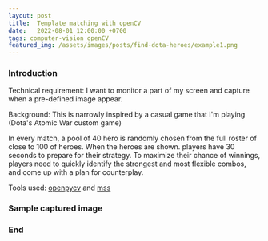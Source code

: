 ```yaml
---
layout: post
title:  Template matching with openCV
date:   2022-08-01 12:00:00 +0700
tags: computer-vision openCV
featured_img: /assets/images/posts/find-dota-heroes/example1.png
---
```



### Introduction

Technical requirement: I want to monitor a part of my screen and capture when a pre-defined image appear.

Background: This is narrowly inspired by a casual game that I'm playing (Dota's Atomic War custom game)

In every match, a pool of 40 hero is randomly chosen from the full roster of close to 100 of heroes. When the heroes are shown. players have 30 seconds to prepare for their strategy. To maximize their chance of winnings, players need to quickly identify the strongest and most flexible combos, and come up with a plan for counterplay.


Tools used: [openpycv](https://opencv.org/) and [mss](https://python-mss.readthedocs.io/)


### Sample captured image




### End